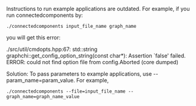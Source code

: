 Instructions to run example applications are outdated.
For example, if you run connectedcomponents by:
```shell
./connectedcomponents input_file_name graph_name
```
you will get this error:

 ./src/util/cmdopts.hpp:67: std::string graphchi::get_config_option_string(const char*): Assertion `false' failed.
ERROR: could not find option file from config.Aborted (core dumped)

Solution: To pass parameters to example applications, use --param_name=param_value. For example,

```shell
./connectedcomponents --file=input_file_name --graph_name=graph_name_value
```
